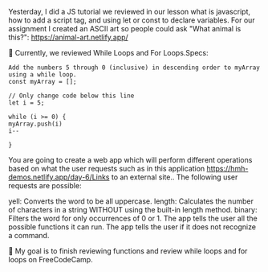 Yesterday, I did a JS tutorial we reviewed in our lesson what is javascript, how to add a script tag, and using let or const to declare variables. For our assignment I created an ASCII art so people could ask "What animal is this?": https://animal-art.netlify.app/

📖 Currently, we reviewed While Loops and For Loops.Specs:
```
Add the numbers 5 through 0 (inclusive) in descending order to myArray using a while loop.
const myArray = [];

// Only change code below this line
let i = 5;

while (i >= 0) {
myArray.push(i)
i--

}
```

You are going to create a web app which will perform different operations based on what the user requests such as in this application https://hmh-demos.netlify.app/day-6/Links to an external site.. The following user requests are possible:

yell: Converts the word to be all uppercase.
length: Calculates the number of characters in a string WITHOUT using the built-in length method.
binary: Filters the word for only occurrences of 0 or 1.
The app tells the user all the possible functions it can run.
The app tells the user if it does not recognize a command.
[
](https://loops-hack-my-head.netlify.app/)

🎯 My goal is to finish reviewing functions and review while loops and for loops on FreeCodeCamp.

